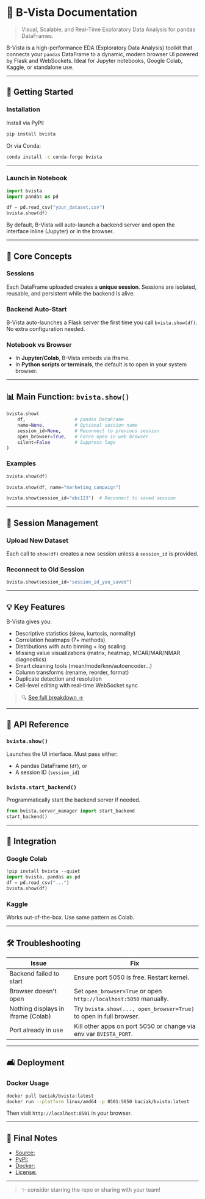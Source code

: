 # 📘 B-Vista Documentation

> Visual, Scalable, and Real-Time Exploratory Data Analysis for pandas DataFrames.

B-Vista is a high-performance EDA (Exploratory Data Analysis) toolkit that connects your `pandas` DataFrame to a dynamic, modern browser UI powered by Flask and WebSockets. Ideal for Jupyter notebooks, Google Colab, Kaggle, or standalone use.

---

## 🔧 Getting Started

### Installation

Install via PyPI:
```bash
pip install bvista
```

Or via Conda:
```bash
conda install -c conda-forge bvista
```

---

### Launch in Notebook

```python
import bvista
import pandas as pd

df = pd.read_csv("your_dataset.csv")
bvista.show(df)
```

By default, B-Vista will auto-launch a backend server and open the interface inline (Jupyter) or in the browser.

---

## 🌟 Core Concepts

### Sessions
Each DataFrame uploaded creates a **unique session**. Sessions are isolated, reusable, and persistent while the backend is alive.

### Backend Auto-Start
B-Vista auto-launches a Flask server the first time you call `bvista.show(df)`. No extra configuration needed.

### Notebook vs Browser
- In **Jupyter/Colab**, B-Vista embeds via iframe.
- In **Python scripts or terminals**, the default is to open in your system browser.

---

## 📊 Main Function: `bvista.show()`

```python
bvista.show(
    df,                  # pandas DataFrame
    name=None,           # Optional session name
    session_id=None,     # Reconnect to previous session
    open_browser=True,   # Force open in web browser
    silent=False         # Suppress logs
)
```

### Examples
```python
bvista.show(df)

bvista.show(df, name="marketing_campaign")

bvista.show(session_id="abc123")  # Reconnect to saved session
```

---

## 🔄 Session Management

### Upload New Dataset
Each call to `show(df)` creates a new session unless a `session_id` is provided.

### Reconnect to Old Session
```python
bvista.show(session_id="session_id_you_saved")
```

---

## 💡 Key Features

B-Vista gives you:
- Descriptive statistics (skew, kurtosis, normality)
- Correlation heatmaps (7+ methods)
- Distributions with auto binning + log scaling
- Missing value visualizations (matrix, heatmap, MCAR/MAR/NMAR diagnostics)
- Smart cleaning tools (mean/mode/knn/autoencoder...)
- Column transforms (rename, reorder, format)
- Duplicate detection and resolution
- Cell-level editing with real-time WebSocket sync

> 🔍 [See full  breakdown →](docs/features.md)

---

## 📒 API Reference

### `bvista.show()`
Launches the UI interface. Must pass either:
- A pandas DataFrame (`df`), or
- A session ID (`session_id`)

### `bvista.start_backend()`
Programmatically start the backend server if needed.

```python
from bvista.server_manager import start_backend
start_backend()
```

---

## 📎 Integration

### Google Colab
```python
!pip install bvista --quiet
import bvista, pandas as pd
df = pd.read_csv("...")
bvista.show(df)
```

### Kaggle
Works out-of-the-box. Use same pattern as Colab.

---

## 🛠️ Troubleshooting

| Issue                                | Fix                                                                 |
|-------------------------------------|----------------------------------------------------------------------|
| Backend failed to start             | Ensure port 5050 is free. Restart kernel.                           |
| Browser doesn't open                | Set `open_browser=True` or open `http://localhost:5050` manually.   |
| Nothing displays in iframe (Colab)  | Try `bvista.show(..., open_browser=True)` to open in full browser. |
| Port already in use                 | Kill other apps on port 5050 or change via env var `BVISTA_PORT`.   |

---

## 🛋️ Deployment

### Docker Usage
```bash
docker pull baciak/bvista:latest
docker run --platform linux/amd64 -p 8501:5050 baciak/bvista:latest
```
Then visit `http://localhost:8501` in your browser.

---

## 🔹 Final Notes

- [Source:](https://github.com/Baci-Ak/b-vista)
- [PyPI:](https://pypi.org/project/bvista)
- [Docker:](https://hub.docker.com/r/baciak/bvista)
- [License:](BSD-3-Clause)

---

> ✨ consider starring the repo or sharing with your team!